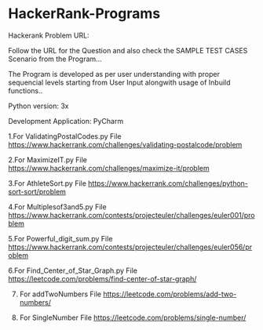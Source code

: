 # HackerRank-Programs


Hackerank Problem URL:

Follow the URL for the Question and also check the SAMPLE TEST CASES Scenario from the Program...

The Program is developed as per user understanding with proper sequencial levels starting from User Input alongwith usage of Inbuild functions..

Python version: 3x

Development Application: PyCharm

1.For ValidatingPostalCodes.py File
https://www.hackerrank.com/challenges/validating-postalcode/problem

2.For MaximizeIT.py File
https://www.hackerrank.com/challenges/maximize-it/problem

3.For AthleteSort.py File
https://www.hackerrank.com/challenges/python-sort-sort/problem

4.For Multiplesof3and5.py File
https://www.hackerrank.com/contests/projecteuler/challenges/euler001/problem

5.For Powerful_digit_sum.py File
https://www.hackerrank.com/contests/projecteuler/challenges/euler056/problem

6.For Find_Center_of_Star_Graph.py File
https://leetcode.com/problems/find-center-of-star-graph/

7. For addTwoNumbers File
https://leetcode.com/problems/add-two-numbers/

8. For SingleNumber File
https://leetcode.com/problems/single-number/
